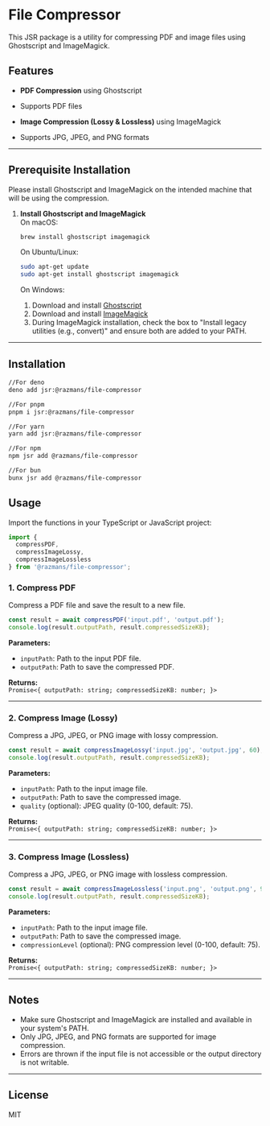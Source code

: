 # File Compressor

This JSR package is a utility for compressing PDF and image files using Ghostscript and ImageMagick.

## Features

- **PDF Compression** using Ghostscript
- Supports PDF files

- **Image Compression (Lossy & Lossless)** using ImageMagick
- Supports JPG, JPEG, and PNG formats

---

## Prerequisite Installation
Please install Ghostscript and ImageMagick on the intended machine that will be using the compression.

1. **Install Ghostscript and ImageMagick**  
   On macOS:
   ```sh
   brew install ghostscript imagemagick
   ```
   On Ubuntu/Linux:
   ```sh
   sudo apt-get update
   sudo apt-get install ghostscript imagemagick
   ```

   On Windows:  
   1. Download and install [Ghostscript](https://www.ghostscript.com/download/gsdnld.html)  
   2. Download and install [ImageMagick](https://imagemagick.org/script/download.php#windows)  
   3. During ImageMagick installation, check the box to "Install legacy utilities (e.g., convert)" and ensure both are added to your PATH.

---

## Installation 
``` bash
//For deno
deno add jsr:@razmans/file-compressor

//For pnpm
pnpm i jsr:@razmans/file-compressor

//For yarn
yarn add jsr:@razmans/file-compressor

//For npm
npm jsr add @razmans/file-compressor

//For bun
bunx jsr add @razmans/file-compressor
```


## Usage

Import the functions in your TypeScript or JavaScript project:

```typescript
import {
  compressPDF,
  compressImageLossy,
  compressImageLossless
} from '@razmans/file-compressor';
```

### 1. Compress PDF

Compress a PDF file and save the result to a new file.

```typescript
const result = await compressPDF('input.pdf', 'output.pdf');
console.log(result.outputPath, result.compressedSizeKB);
```

**Parameters:**
- `inputPath`: Path to the input PDF file.
- `outputPath`: Path to save the compressed PDF.

**Returns:**  
`Promise<{ outputPath: string; compressedSizeKB: number; }>`

---

### 2. Compress Image (Lossy)

Compress a JPG, JPEG, or PNG image with lossy compression.

```typescript
const result = await compressImageLossy('input.jpg', 'output.jpg', 60);
console.log(result.outputPath, result.compressedSizeKB);
```

**Parameters:**
- `inputPath`: Path to the input image file.
- `outputPath`: Path to save the compressed image.
- `quality` (optional): JPEG quality (0-100, default: 75).

**Returns:**  
`Promise<{ outputPath: string; compressedSizeKB: number; }>`

---

### 3. Compress Image (Lossless)

Compress a JPG, JPEG, or PNG image with lossless compression.

```typescript
const result = await compressImageLossless('input.png', 'output.png', 90);
console.log(result.outputPath, result.compressedSizeKB);
```

**Parameters:**
- `inputPath`: Path to the input image file.
- `outputPath`: Path to save the compressed image.
- `compressionLevel` (optional): PNG compression level (0-100, default: 75).

**Returns:**  
`Promise<{ outputPath: string; compressedSizeKB: number; }>`

---

## Notes

- Make sure Ghostscript and ImageMagick are installed and available in your system's PATH.
- Only JPG, JPEG, and PNG formats are supported for image compression.
- Errors are thrown if the input file is not accessible or the output directory is not writable.

---

## License

MIT